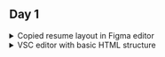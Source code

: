## Day 1

<details>
<summary>Copied resume layout in Figma editor</summary>

![Screenshot image](task_day1/copied-resume-layout-in-figma-editor.png)

</details>

<details>
<summary>VSC editor with basic HTML structure</summary>

![Screenshot image](task_day1/vsc-editor-with-basic-html-structure.png)

</details>
